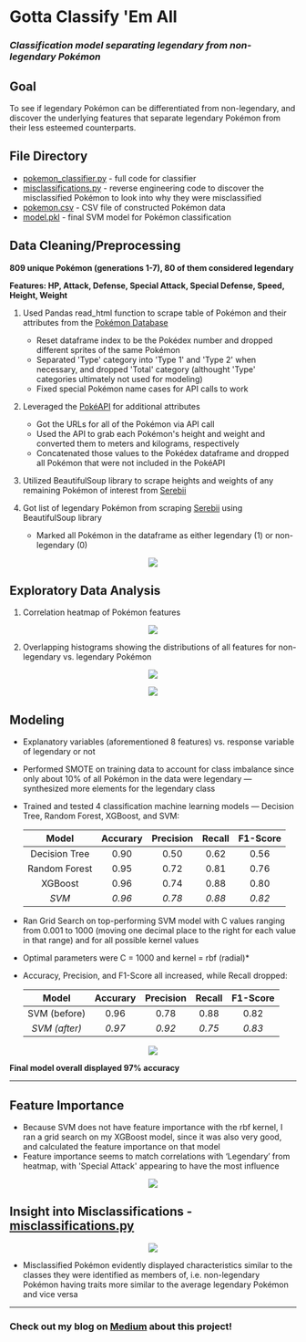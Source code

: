 # Gotta Classify 'Em All
### _Classification model separating legendary from non-legendary Pokémon_

## Goal
To see if legendary Pokémon can be differentiated from non-legendary, and discover the underlying features that separate legendary Pokémon from their less esteemed counterparts.

## File Directory
* [pokemon_classifier.py](https://github.com/ralterman/gotta_classify_em_all/blob/master/pokemon_classifier.py "pokemon_classifier.py File") - full code for classifier
* [misclassifications.py](https://github.com/ralterman/gotta_classify_em_all/blob/master/misclassifications.py "misclassifications File") - reverse engineering code to discover the misclassified Pokémon to look into why they were misclassified
* [pokemon.csv](https://github.com/ralterman/gotta_classify_em_all/blob/master/pokemon.csv "pokemon.csv File") - CSV file of constructed     Pokémon data
* [model.pkl](https://github.com/ralterman/gotta_classify_em_all/blob/master/model.pkl "model.pkl File") - final SVM model for Pokémon           classification

## Data Cleaning/Preprocessing
__809 unique Pokémon (generations 1-7), 80 of them considered legendary__

__Features: HP, Attack, Defense, Special Attack, Special Defense, Speed, Height, Weight__
1. Used Pandas read_html function to scrape table of Pokémon and their attributes from the [Pokémon Database](https://pokemondb.net/pokedex/all "Pokémon Database")
   * Reset dataframe index to be the Pokédex number and dropped different sprites of the same Pokémon
   * Separated 'Type' category into 'Type 1' and 'Type 2' when necessary, and dropped 'Total' category (althought 'Type' categories            ultimately not used for modeling)
   * Fixed special Pokémon name cases for API calls to work
2. Leveraged the [PokéAPI](https://pokeapi.co/docs/v2.html "PokéAPI") for additional attributes
   * Got the URLs for all of the Pokémon via API call
   * Used the API to grab each Pokémon's height and weight and converted them to meters and kilograms, respectively
   * Concatenated those values to the Pokédex dataframe and dropped all Pokémon that were not included in the PokéAPI
3. Utilized BeautifulSoup library to scrape heights and weights of any remaining Pokémon of interest from [Serebii](https://www.serebii.net/pokemon/ "Serebii")

4. Got list of legendary Pokémon from scraping [Serebii](https://www.serebii.net/pokemon/legendary.shtml "Serebii Legendaries") using        BeautifulSoup library
   * Marked all Pokémon in the dataframe as either legendary (1) or non-legendary (0)

<p align="center"><img src="https://github.com/ralterman/pokemon_classifier/blob/master/images/data.png"></p>

## Exploratory Data Analysis
1. Correlation heatmap of Pokémon features
  <p align="center"><img src="https://github.com/ralterman/pokemon_classifier/blob/master/images/heatmap.png"></p>

2. Overlapping histograms showing the distributions of all features for non-legendary vs. legendary Pokémon
  <p align="center"><img src="https://github.com/ralterman/pokemon_classifier/blob/master/images/histograms1.png"></p>
  <p align="center"><img src="https://github.com/ralterman/pokemon_classifier/blob/master/images/histograms2.png"></p>

## Modeling
* Explanatory variables (aforementioned 8 features) vs. response variable of legendary or not
* Performed SMOTE on training data to account for class imbalance since only about 10% of all Pokémon in the data were legendary —           synthesized more elements for the legendary class
* Trained and tested 4 classification machine learning models — Decision Tree, Random Forest, XGBoost, and SVM:

    | Model         | Accurary | Precision | Recall | F1-Score |
    |:-------------:|:--------:|:---------:|:------:|:--------:|
    | Decision Tree | 0.90     | 0.50      | 0.62   | 0.56     |
    | Random Forest | 0.95     | 0.72      | 0.81   | 0.76     |
    | XGBoost       | 0.96     | 0.74      | 0.88   | 0.80     |
    | _SVM_         | _0.96_   | _0.78_    | _0.88_ | _0.82_   |


* Ran Grid Search on top-performing SVM model with C values ranging from 0.001 to 1000 (moving one decimal place to the right for each       value in that range) and for all possible kernel values
* Optimal parameters were C = 1000 and kernel = rbf (radial)*
* Accuracy, Precision, and F1-Score all increased, while Recall dropped:

    | Model         | Accurary | Precision | Recall | F1-Score |
    |:-------------:|:--------:|:---------:|:------:|:--------:|
    | SVM (before)  | 0.96     | 0.78      | 0.88   | 0.82     |
    | _SVM (after)_ | _0.97_   | _0.92_    | _0.75_ | _0.83_   |

<p align="center"><img src="https://github.com/ralterman/pokemon_classifier/blob/master/images/confusion_matrix.png"></p>

__Final model overall displayed 97% accuracy__

---

## Feature Importance
* Because SVM does not have feature importance with the rbf kernel, I ran a grid search on my XGBoost model, since it was also very good,   and calculated the feature importance on that model
* Feature importance seems to match correlations with ‘Legendary’ from heatmap, with 'Special Attack' appearing to have the most influence

<p align="center"><img src="https://github.com/ralterman/pokemon_classifier/blob/master/images/feature_importance.png"></p>

## Insight into Misclassifications - [misclassifications.py](https://github.com/ralterman/gotta_classify_em_all/blob/master/misclassifications.py "Misclassifications")

<p align="center"><img src="https://github.com/ralterman/pokemon_classifier/blob/master/images/misclassifications.png"></p>

* Misclassified Pokémon evidently displayed characteristics similar to the classes they were identified as members of, i.e. non-legendary   Pokémon having traits more similar to the average legendary Pokémon and vice versa

---

### Check out my blog on [Medium](https://towardsdatascience.com/gotta-classify-em-all-5f341d0c0c2?source=friends_link&sk=b804ef9d22bd839d95c6ea3c406fee77 "Gotta Classify 'Em All Medium Blog") about this project! 
